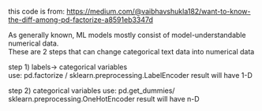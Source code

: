 this code is from: https://medium.com/@vaibhavshukla182/want-to-know-the-diff-among-pd-factorize-a8591eb3347d

As generally known, ML models mostly consist of model-understandable numerical data.          
These are 2 steps that can change categorical text data into numerical data        
        
        
step 1) labels-> categorical variables         
use: pd.factorize / sklearn.preprocessing.LabelEncoder
result will have 1-D

step 2) categorical variables
use: pd.get_dummies/ sklearn.preprocessing.OneHotEncoder
result will have n-D
